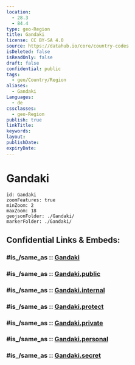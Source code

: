 ```yaml
---
location:
  - 28.3
  - 84.4
type: geo-Region
title: Gandaki
license: CC BY-SA 4.0
source: https://datahub.io/core/country-codes
isDeleted: false
isReadOnly: false
draft: false
confidential: public
tags:
  - geo/Country/Region
aliases:
  - Gandaki
Languages:
  - de
cssclasses:
  - geo-Region
publish: true
linkTitle:
keywords:
layout:
publishDate:
expiryDate:
---
```


# Gandaki

```leaflet
id: Gandaki
zoomFeatures: true 
minZoom: 2 
maxZoom: 18
geojsonFolder: ./Gandaki/
markerFolder: ./Gandaki/
```


## Confidential Links & Embeds: 

### #is_/same_as :: [Gandaki](/_Standards/Earth/Continent/Asia/Asia~South/Nepal/Regions~Nepal/Nepal~West/counties~West/Gandaki.md) 

### #is_/same_as :: [Gandaki.public](/_public/Earth/Continent/Asia/Asia~South/Nepal/Regions~Nepal/Nepal~West/counties~West/Gandaki.public.md) 

### #is_/same_as :: [Gandaki.internal](/_internal/Earth/Continent/Asia/Asia~South/Nepal/Regions~Nepal/Nepal~West/counties~West/Gandaki.internal.md) 

### #is_/same_as :: [Gandaki.protect](/_protect/Earth/Continent/Asia/Asia~South/Nepal/Regions~Nepal/Nepal~West/counties~West/Gandaki.protect.md) 

### #is_/same_as :: [Gandaki.private](/_private/Earth/Continent/Asia/Asia~South/Nepal/Regions~Nepal/Nepal~West/counties~West/Gandaki.private.md) 

### #is_/same_as :: [Gandaki.personal](/_personal/Earth/Continent/Asia/Asia~South/Nepal/Regions~Nepal/Nepal~West/counties~West/Gandaki.personal.md) 

### #is_/same_as :: [Gandaki.secret](/_secret/Earth/Continent/Asia/Asia~South/Nepal/Regions~Nepal/Nepal~West/counties~West/Gandaki.secret.md)


